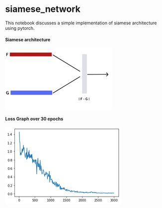 # siamese_network
This notebook discusses a simple implementation of siamese architecture using pytorch.

#### Siamese architecture
<img src="images/model.png" height="200px" align="center">

#### Loss Graph over 30 epochs
<img src="images/Unknown-10.png" align="center">
